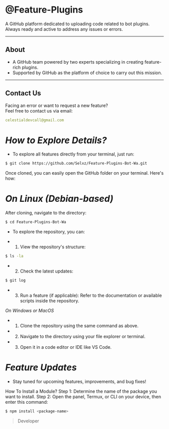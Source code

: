# **@Feature-Plugins**  

A GitHub platform dedicated to uploading code related to bot plugins. Always ready and active to address any issues or errors.  

---

## **About**  

- A GitHub team powered by two experts specializing in creating feature-rich plugins.  
- Supported by GitHub as the platform of choice to carry out this mission.  

---

## **Contact Us**  

Facing an error or want to request a new feature?  
Feel free to contact us via email:  

```yaml
celestialdevcall@gmail.com
```

# *How to Explore Details?*

- To explore all features directly from your terminal, just run:
```bash
$ git clone https://github.com/Selxz/Feature-Plugins-Bot-Wa.git
```
Once cloned, you can easily open the GitHub folder on your terminal. Here's how:

# *On Linux (Debian-based)*
After cloning, navigate to the directory:
```bash
$ cd Feature-Plugins-Bot-Wa
```
- To explore the repository, you can:

- 1. View the repository's structure:
 ```bash
$ ls -la
```
- 2. Check the latest updates:
```bash
$ git log
```
- 3. Run a feature (if applicable):
Refer to the documentation or available scripts inside the repository.

*On Windows or MacOS*

- 1. Clone the repository using the same command as above.
- 2. Navigate to the directory using your file explorer or terminal.
- 3. Open it in a code editor or IDE like VS Code.

# *Feature Updates*

- Stay tuned for upcoming features, improvements, and bug fixes!

How To Install a Module?
Step 1: Determine the name of the package you want to install.
Step 2: Open the panel, Termux, or CLI on your device, then enter this command:

```bash
$ npm install <package-name>
```

> Developer
